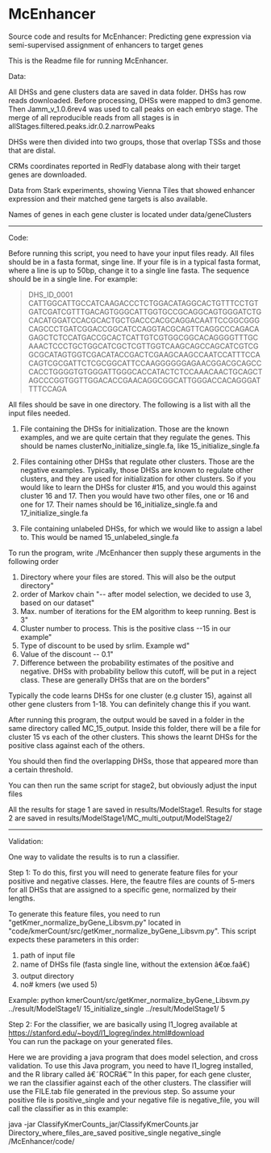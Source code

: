 # McEnhancer
Source code and results for McEnhancer: Predicting gene expression via semi-supervised assignment of enhancers to  target genes

 
This is the Readme file for running McEnhancer.

Data:

All DHSs and gene clusters data are saved in data folder. 
DHSs has row reads downloaded. Before processing, DHSs were mapped to dm3 genome. Then Jamm_v_1.0.6rev4 was used to call peaks on each embryo stage. The merge of all reproducible reads from all stages is in allStages.filtered.peaks.idr.0.2.narrowPeaks

DHSs were then  divided into two groups, those that overlap TSSs and those that are distal. 

CRMs coordinates reported in RedFly database along with their target genes are downloaded.

Data from Stark experiments, showing Vienna Tiles that showed enhancer expression and their matched gene targets is also available.


Names of genes in each gene cluster is located under data/geneClusters

-----------------------------------------------------------------------
Code:


Before running this script, you need to have your input files ready. All files should be in a fasta format, singe line. If your file is in a typical fasta format, where a line is up to 50bp, change it to a single line fasta. 
The sequence should be in a single line.
For example:

>DHS_ID_0001
CATTGGCATTGCCATCAAGACCCTCTGGACATAGGCACTGTTTCCTGTGATCGATCGTTTGACAGTGGGCATTGGTGCCGCAGGCAGTGGGATCTGCACATGGATCCACGCACTGCTGACCCACGCAGGACAATTCCGGCGGGCAGCCCTGATCGGACCGGCATCCAGGTACGCAGTTCAGGCCCAGACAGAGCTCTCCATGACCGCACTCATTGTCGTGGCGGCACAGGGGTTTGCAAACTCCCTGCTGGCATCGCTCGTTGGTCAAGCAGCCAGCATCGTCGGCGCATAGTGGTCGACATACCGACTCGAAGCAAGCCAATCCATTTCCACAGTCGCGATTCTCGCGGCATTCCAAGGGGGGAGAACGGACGCAGCCCACCTGGGGTGTGGGATTGGGCACCATACTCTCCAAACAACTGCAGCTAGCCCGGTGGTTGGACACCGAACAGGCGGCATTGGGACCACAGGGATTTTCCAGA

All files should be save in one directory. The following is a list with all the input files needed. 
1. File containing the DHSs for initialization. Those are the known examples, and we are quite certain that they regulate the genes. This should be names clusterNo_initialize_single.fa, like 15_initialize_single.fa

2. Files containing other DHSs that regulate other clusters. Those are the negative examples. Typically, those DHSs are known to regulate other clusters, and they are used for initialization for other clusters. So if you would like to learn the DHSs for cluster #15, and you would this against cluster 16 and 17. Then you would have two other files, one or 16 and one for 17. Their names should be 16_initialize_single.fa and 17_initialize_single.fa

3. File containing unlabeled DHSs, for which we would like to assign a label to. This would be named 15_unlabeled_single.fa

To run the program, write ./McEnhancer then supply these arguments in the following order
1. Directory where your files are stored. This will also be the output directory"
2. order of Markov chain  "-- after model selection, we decided to use 3, based on our dataset" 
3. Max. number of iterations for the EM algorithm to keep running. Best is 3"
4. Cluster number to process. This is the positive class --15 in our example"
5. Type of discount to be used by srlim. Example wd"
6. Value of the discount -- 0.1"
7. Difference between the probability estimates of the positive and negative. DHSs with probability bellow this cutoff, will be put in a reject class. These are generally DHSs that are on the borders"

Typically the code learns DHSs for one cluster (e.g cluster 15), against all other gene clusters from 1-18. You can definitely change this if you want.

After running this program, the output would be saved in a folder in the same directory called MC_15_output. Inside this folder, there will be a file for cluster 15 vs each of the other clusters. This shows the learnt DHSs for the positive class against each of the others. 

You should then find the overlapping DHSs, those that appeared more than a certain threshold.

You can then run the same script for stage2, but obviously adjust the input files

All the results for stage 1 are saved in results/ModelStage1.
Results for stage 2 are saved in results/ModelStage1/MC_multi_output/ModelStage2/

--------------------------------------------------------------------
Validation:

One way to validate the results is to run a classifier. 

Step 1:
To do this, first you will need to generate feature files for your positive and negative classes. Here, the feautre files are counts of 5-mers for all DHSs that are assigned to a specific gene, normalized by their lengths. 

To generate this feature files, you need to run "getKmer_normalize_byGene_Libsvm.py" located in "code/kmerCount/src/getKmer_normalize_byGene_Libsvm.py". This script expects these parameters in this order: 
1. path of input file
2. name of DHSs file (fasta single line, without the extension â€œ.faâ€)
3. output directory
4. no# kmers (we used 5)


Example:
python kmerCount/src/getKmer_normalize_byGene_Libsvm.py ../result/ModelStage1/ 15_initialize_single ../result/ModelStage1/ 5


Step 2:
For the classifier, we are basically using l1_logreg available at https://stanford.edu/~boyd/l1_logreg/index.html#download  
You can run the package on your generated files. 

Here we are providing a java program that does model selection, and cross validation. 
To use this Java program, you need to have l1_logreg installed, and the R library called â€˜ROCRâ€™
In this paper, for each gene cluster, we ran the classifier against each of the other clusters. The classifier will use the FILE.tab file generated in the previous step.
So assume your positive file is positive_single and your negative file is negative_file, you will call the classifier as in this example:

java -jar ClassifyKmerCounts_jar/ClassifyKmerCounts.jar Directory_where_files_are_saved positive_single negative_single /McEnhancer/code/



